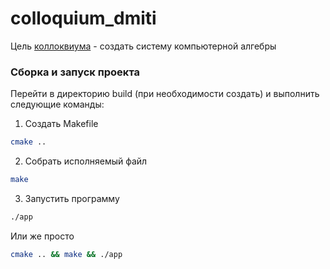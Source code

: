 # colloquium_dmiti

Цель [коллоквиума](https://docs.google.com/document/d/1Dv_6AIhxg_3ezu6VMcEnMpyfRzgym9l8PmE4ULGfjgM/edit?tab=t.0) - создать систему компьютерной алгебры

### Сборка и запуск проекта

Перейти в директорию build (при необходимости создать) и выполнить следующие команды:

1. Создать Makefile
```bash
cmake ..
```

2. Собрать исполняемый файл
```bash
make
```

3. Запустить программу
```bash
./app
```

Или же просто
```bash
cmake .. && make && ./app
```
